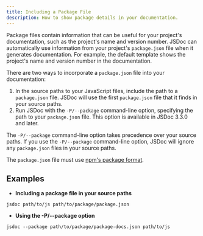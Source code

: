 ```yaml
---
title: Including a Package File
description: How to show package details in your documentation.
---
```


Package files contain information that can be useful for your project's documentation, such as
the project's name and version number. JSDoc can automatically use information from your project's
`package.json` file when it generates documentation. For example, the default template shows
the project's name and version number in the documentation.

There are two ways to incorporate a `package.json` file into your documentation:

1. In the source paths to your JavaScript files, include the path to a `package.json` file. JSDoc
will use the first `package.json` file that it finds in your source paths.
2. Run JSDoc with the `-P/--package` command-line option, specifying the path to your `package.json`
file. This option is available in JSDoc 3.3.0 and later.

The `-P/--package` command-line option takes precedence over your source paths. If you use the
`-P/--package` command-line option, JSDoc will ignore any `package.json` files in your source paths.

The `package.json` file must use [npm's package format][package-json].

[package-json]: https://docs.npmjs.com/files/package.json


## Examples

- **Including a package file in your source paths**

```
jsdoc path/to/js path/to/package/package.json
```


- **Using the -P/--package option**

```
jsdoc --package path/to/package/package-docs.json path/to/js
```

